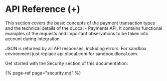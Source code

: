 # API Reference \(+\)

This section covers the basic concepts of the payment transaction types and the technical details of the dLocal - Payments API. It contains functional examples of the requests and important observations to be taken into account during integration.

JSON is returned by all API responses, including errors. For sandbox environment just replace api.dlocal.com for sandbox.dlocal.com.

Get started with the Security section of this documentation: 

{% page-ref page="security.md" %}




